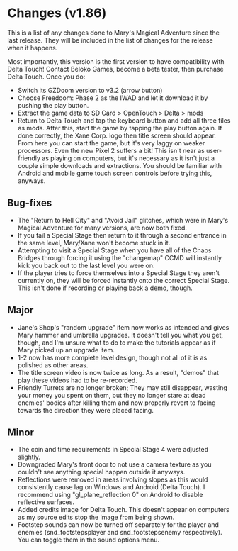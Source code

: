 # Changes (v1.86)
This is a list of any changes done to Mary's Magical Adventure since the last release. They will be included in the list of changes for the release when it happens.

Most importantly, this version is the first version to have compatibility with Delta Touch! Contact Beloko Games, become a beta tester, then purchase Delta Touch. Once you do:
* Switch its GZDoom version to v3.2 (arrow button)
* Choose Freedoom: Phase 2 as the IWAD and let it download it by pushing the play button.
* Extract the game data to SD Card > OpenTouch > Delta > mods
* Return to Delta Touch and tap the keyboard button and add all three files as mods.
After this, start the game by tapping the play button again. If done correctly, the Xane Corp. logo then title screen should appear. From here you can start the game, but it's very laggy on weaker processors. Even the new Pixel 2 suffers a bit!
This isn't near as user-friendly as playing on computers, but it's necessary as it isn't just a couple simple downloads and extractions. You should be familiar with Android and mobile game touch screen controls before trying this, anyways.
## Bug-fixes
* The "Return to Hell City" and "Avoid Jail" glitches, which were in Mary's Magical Adventure for many versions, are now both fixed.
* If you fail a Special Stage then return to it through a second entrance in the same level, Mary/Xane won't become stuck in it.
* Attempting to visit a Special Stage when you have all of the Chaos Bridges through forcing it using the "changemap" CCMD will instantly kick you back out to the last level you were on.
* If the player tries to force themselves into a Special Stage they aren't currently on, they will be forced instantly onto the correct Special Stage. This isn't done if recording or playing back a demo, though.
## Major
* Jane's Shop's "random upgrade" item now works as intended and gives Mary hammer and umbrella upgrades. It doesn't tell you what you get, though, and I'm unsure what to do to make the tutorials appear as if Mary picked up an upgrade item.
* 1-2 now has more complete level design, though not all of it is as polished as other areas.
* The title screen video is now twice as long. As a result, "demos" that play these videos had to be re-recorded.
* Friendly Turrets are no longer broken; They may still disappear, wasting your money you spent on them, but they no longer stare at dead enemies' bodies after killing them and now properly revert to facing towards the direction they were placed facing.
## Minor
* The coin and time requirements in Special Stage 4 were adjusted slightly.
* Downgraded Mary's front door to not use a camera texture as you couldn't see anything special happen outside it anyways.
* Reflections were removed in areas involving slopes as this would consistently cause lag on Windows and Android (Delta Touch). I recommend using "gl_plane_reflection 0" on Android to disable reflective surfaces.
* Added credits image for Delta Touch. This doesn't appear on computers as my source edits stop the image from being shown.
* Footstep sounds can now be turned off separately for the player and enemies (snd_footstepsplayer and snd_footstepsenemy respectively). You can toggle them in the sound options menu.
